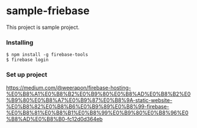 # sample-friebase

This project is sample project.

### Installing

```
$ npm install -g firebase-tools
$ firebase login
```

### Set up project

https://medium.com/@weerapon/firebase-hosting-%E0%B8%A1%E0%B8%B2%E0%B9%80%E0%B8%AD%E0%B8%B2%E0%B9%80%E0%B8%A7%E0%B9%87%E0%B8%9A-static-website-%E0%B8%82%E0%B8%B6%E0%B9%89%E0%B8%99-firebase-%E0%B8%81%E0%B8%B1%E0%B8%99%E0%B9%80%E0%B8%96%E0%B8%AD%E0%B8%B0-fc12d0d364eb

